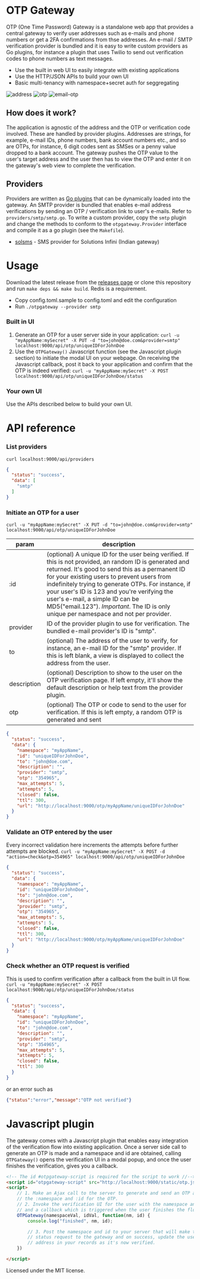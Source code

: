 # OTP Gateway
OTP (One Time Password) Gateway is a standalone web app that provides a central gateway to verify user addresses such as e-mails and phone numbers or get a 2FA confirmations from thse addresses. An e-mail / SMTP verification provider is bundled and it is easy to write custom providers as Go plugins, for instance a plugin that uses Twilio to send out verification codes to phone numbers as text messages.

- Use the built in web UI to easily integrate with existing applications
- Use the HTTP/JSON APIs to build your own UI
- Basic multi-tenancy with namespace+secret auth for seggregating

![address](https://user-images.githubusercontent.com/547147/52076261-501e1300-25b4-11e9-8641-2189d0e4afb7.png)
![otp](https://user-images.githubusercontent.com/547147/51735115-7d4a5d00-20ac-11e9-8a86-3985665a7820.png)
![email-otp](https://user-images.githubusercontent.com/547147/51734344-407d6680-20aa-11e9-8e8e-03db29d8f900.png)


## How does it work?
The application is agnostic of the address and the OTP or verification code involved. These are handled by provider plugins. Addresses are strings, for example, e-mail IDs, phone numbers, bank account numbers etc., and so are OTPs, for instance, 6 digit codes sent as SMSes or a penny value dropped to a bank account. The gateway pushes the OTP value to the user's target address and the user then has to view the OTP and enter it on the gateway's web view to complete the verification.

## Providers
Providers are written as [Go plugins](https://golang.org/pkg/plugin/) that can be dynamically loaded into the gateway. An SMTP provider is bundled that enables e-mail address verifications by sending an OTP / verification link to user's e-mails. Refer to `providers/smtp/smtp.go`. To write a custom provider, copy the `smtp` plugin and change the methods to conform to the `otpgateway.Provider` interface and compile it as a go plugin (see the `Makefile`).

- [solsms](https://github.com/knadh/otpgateway-solsms) - SMS provider for Solutions Infini (Indian gateway)

# Usage
Download the latest release from the [releases page](https://github.com/knadh/otpgateway/releases) or clone this repository and run `make deps && make build`. Redis is a requirement.
- Copy config.toml.sample to config.toml and edit the configuration
- Run `./otpgateway --provider smtp`
 
### Built in UI
1. Generate an OTP for a user server side in your application:
  `curl -u "myAppName:mySecret" -X PUT -d "to=john@doe.com&provider=smtp" localhost:9000/api/otp/uniqueIDForJohnDoe`
2. Use the `OTPGateway()` Javascript function (see the Javascript plugin section) to initiate the modal UI on your webpage. On receiving the Javascript callback, post it back to your application and confirm that the OTP is indeed verified:
`curl -u "myAppName:mySecret" -X POST localhost:9000/api/otp/uniqueIDForJohnDoe/status`

### Your own UI
Use the APIs described below to build your own UI.

# API reference
### List providers
`curl localhost:9000/api/providers`
```json
{
  "status": "success",
  "data": [
    "smtp"
  ]
}
```

### Initiate an OTP for a user
```shell
curl -u "myAppName:mySecret" -X PUT -d "to=john@doe.com&provider=smtp" localhost:9000/api/otp/uniqueIDForJohnDoe
```

| param | description |
|------------|----------------------------------------------------------------------------------------------------------------------------------------------------------------------------------------------------------------------------------------------------------------------------------------------------------------------------------------------------------------------|
| :id | (optional) A unique ID for the user being verified. If this is not provided, an random ID is generated and returned. It's good to send this as a permanent ID for your existing users to prevent users from indefinitely trying to generate OTPs. For instance, if your user's ID is 123 and you're verifying the user's e-mail, a simple ID can be MD5("email.123"). *Important*. The ID is only unique per namespace and not per provider. |
| provider | ID of the provider plugin to use for verification. The bundled e-mail provider's ID is "smtp". |
| to | (optional) The address of the user to verify, for instance, an e-mail ID for the "smtp" provider. If this is left blank, a view is displayed to collect the address from the user. |
| description | (optional) Description to show to the user on the OTP verification page. If left empty, it'll show the default description or help text from the provider plugin. |
| otp | (optional) The OTP or code to send to the user for verification. If this is left empty, a random OTP is generated and sent |

```json
{
  "status": "success",
  "data": {
    "namespace": "myAppName",
    "id": "uniqueIDForJohnDoe",
    "to": "john@doe.com",
    "description": "",
    "provider": "smtp",
    "otp": "354965",
    "max_attempts": 5,
    "attempts": 5,
    "closed": false,
    "ttl": 300,
    "url": "http://localhost:9000/otp/myAppName/uniqueIDForJohnDoe"
  }
}

```

### Validate an OTP entered by the user
Every incorrect validation here increments the attempts before further attempts are blocked.
`curl -u "myAppName:mySecret" -X POST -d "action=check&otp=354965" localhost:9000/api/otp/uniqueIDForJohnDoe`

```json
{
  "status": "success",
  "data": {
    "namespace": "myAppName",
    "id": "uniqueIDForJohnDoe",
    "to": "john@doe.com",
    "description": "",
    "provider": "smtp",
    "otp": "354965",
    "max_attempts": 5,
    "attempts": 5,
    "closed": false,
    "ttl": 300,
    "url": "http://localhost:9000/otp/myAppName/uniqueIDForJohnDoe"
  }
}
```

### Check whether an OTP request is verified
This is used to confirm verification after a callback from the built in UI flow.
`curl -u "myAppName:mySecret" -X POST localhost:9000/api/otp/uniqueIDForJohnDoe/status`

```json
{
  "status": "success",
  "data": {
    "namespace": "myAppName",
    "id": "uniqueIDForJohnDoe",
    "to": "john@doe.com",
    "description": "",
    "provider": "smtp",
    "otp": "354965",
    "max_attempts": 5,
    "attempts": 5,
    "closed": false,
    "ttl": 300
  }
}
```

or an error such as

```json
{"status":"error","message":"OTP not verified"}
```


# Javascript plugin
The gateway comes with a Javascript plugin that enables easy integration of the verification flow into existing application. Once a server side call to generate an OTP is made and a namespace and id are obtained, calling `OTPGateway()` opens the verification UI in a modal popup, and once the user finishes the verification, gives you a callback.

```html
<!-- The id #otpgateway-script is required for the script to work //-->
<script id="otpgateway-script" src="http://localhost:9000/static/otp.js"></script>
<script>
    // 1. Make an Ajax call to the server to generate and send an OTP and return the
    // the :namespace and :id for the OTP.
    // 2. Invoke the verification UI for the user with the namespace and id values,
    // and a callback which is triggered when the user finishes the flow.
    OTPGateway(namespaceVal, idVal, function(nm, id) {
        console.log("finished", nm, id);

        // 3. Post the namespace and id to your server that will make the
        // status request to the gateway and on success, update the user's
        // address in your records as it's now verified.
    })

</script>
```

Licensed under the MIT license.
